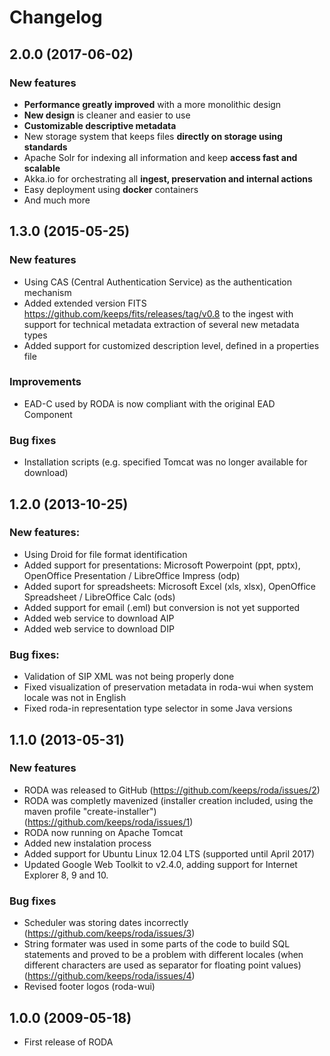 # Changelog

## 2.0.0 (2017-06-02)

### New features

* **Performance greatly improved** with a more monolithic design
* **New design** is cleaner and easier to use
* **Customizable descriptive metadata**
* New storage system that keeps files **directly on storage using standards**
* Apache Solr for indexing all information and keep **access fast and scalable**
* Akka.io for orchestrating all **ingest, preservation and internal actions**
* Easy deployment using **docker** containers
* And much more



## 1.3.0 (2015-05-25)

### New features

  * Using CAS (Central Authentication Service) as the authentication mechanism
  * Added extended version FITS <https://github.com/keeps/fits/releases/tag/v0.8> to the ingest with support for technical metadata extraction of several new metadata types
  * Added support for customized description level, defined in a properties file

### Improvements

  * EAD-C used by RODA is now compliant with the original EAD Component

###  Bug fixes

  * Installation scripts (e.g. specified Tomcat was no longer available for download)


## 1.2.0 (2013-10-25)

### New features:

  * Using Droid for file format identification
  * Added support for presentations: Microsoft Powerpoint (ppt, pptx), OpenOffice Presentation / LibreOffice Impress (odp)
  * Added suport for spreadsheets: Microsoft Excel (xls, xlsx), OpenOffice Spreadsheet / LibreOffice Calc (ods)
  * Added support for email (.eml) but conversion is not yet supported
  * Added web service to download AIP
  * Added web service to download DIP

### Bug fixes:

  * Validation of SIP XML was not being properly done
  * Fixed visualization of preservation metadata in roda-wui when system locale was not in English
  * Fixed roda-in representation type selector in some Java versions


## 1.1.0 (2013-05-31)

### New features

  * RODA was released to GitHub
    (https://github.com/keeps/roda/issues/2)
  * RODA was completly mavenized (installer creation included,
    using the maven profile "create-installer")
    (https://github.com/keeps/roda/issues/1)
  * RODA now running on Apache Tomcat
  * Added new instalation process
  * Added support for Ubuntu Linux 12.04 LTS (supported until April 2017)
  * Updated Google Web Toolkit to v2.4.0, adding support for Internet Explorer 8, 9 and 10.

### Bug fixes

  * Scheduler was storing dates incorrectly
    (https://github.com/keeps/roda/issues/3)
  * String formater was used in some parts of the code to build
    SQL statements and proved to be a problem with different
    locales (when different characters are used as separator
    for floating point values)
    (https://github.com/keeps/roda/issues/4)
  * Revised footer logos (roda-wui)


## 1.0.0 (2009-05-18)

  * First release of RODA
